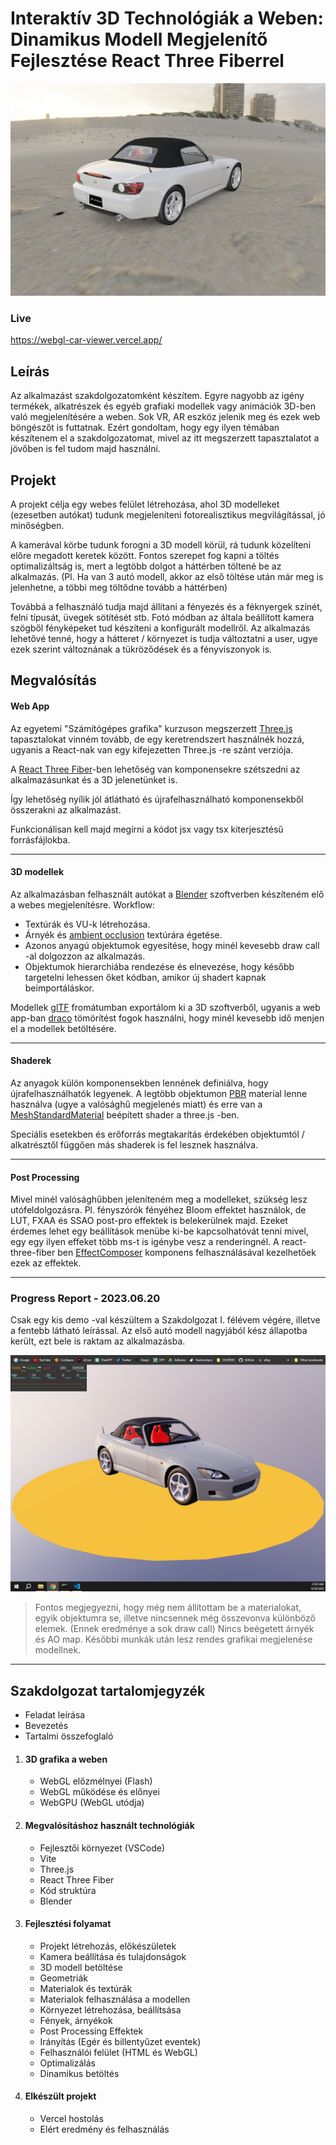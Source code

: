 # Interaktív 3D Technológiák a Weben: Dinamikus Modell Megjelenítő Fejlesztése React Three Fiberrel

![](./docs/demo.png)

### Live

https://webgl-car-viewer.vercel.app/

## Leírás

Az alkalmazást szakdolgozatomként készítem.
Egyre nagyobb az igény termékek, alkatrészek és egyéb grafiaki modellek vagy animációk 3D-ben való megjelenítésére a weben.
Sok VR, AR eszköz jelenik meg és ezek web böngészőt is futtatnak. Ezért gondoltam, hogy egy ilyen témában készítenem el a szakdolgozatomat, mivel az itt megszerzett tapasztalatot a jövőben is fel tudom majd használni.

## Projekt

A projekt célja egy webes felület létrehozása, ahol 3D modelleket (ezesetben autókat) tudunk megjeleníteni fotorealisztikus megvilágítással, jó minőségben.

A kamerával körbe tudunk forogni a 3D modell körül, rá tudunk közelíteni előre megadott keretek között.
Fontos szerepet fog kapni a töltés optimalizáltság is, mert a legtöbb dolgot a háttérben töltené be az alkalmazás.
(Pl. Ha van 3 autó modell, akkor az első töltése után már meg is jelenhetne, a többi meg töltődne tovább a háttérben)

Továbbá a felhasználó tudja majd állítani a fényezés és a féknyergek színét, felni típusát, üvegek sötítését stb.
Fotó módban az általa beállított kamera szögből fényképeket tud készíteni a konfigurált modellről.
Az alkalmazás lehetővé tenné, hogy a hátteret / környezet is tudja változtatni a user, ugye ezek szerint változnának a tükröződések és a fényviszonyok is.

## Megvalósítás

#### Web App

Az egyetemi "Számítógépes grafika" kurzuson megszerzett [Three.js](https://threejs.org) tapasztalokat vinném tovább, de egy keretrendszert használnék hozzá, ugyanis a React-nak van egy kifejezetten Three.js -re szánt verziója.

A [React Three Fiber](https://docs.pmnd.rs/react-three-fiber/getting-started/introduction)-ben lehetőség van komponensekre szétszedni az alkalmazásunkat és a 3D jelenetünket is.

Így lehetőség nyílik jól átlátható és újrafelhasználható komponensekből összerakni az alkalmazást.

Funkcionálisan kell majd megírni a kódot jsx vagy tsx kiterjesztésű forrásfájlokba.

---

#### 3D modellek
Az alkalmazásban felhasznált autókat a [Blender](https://www.blender.org) szoftverben készíteném elő a webes megjelenítésre.
Workflow:
  - Textúrák és VU-k létrehozása.
  - Árnyék és [ambient occlusion](https://en.wikipedia.org/wiki/Ambient_occlusion) textúrára égetése.
  - Azonos anyagú objektumok egyesítése, hogy minél kevesebb draw call -al dolgozzon az alkalmazás.
  - Objektumok hierarchiába rendezése és elnevezése, hogy később targetelni lehessen őket kódban, amikor új shadert kapnak beimportáláskor.
  
Modellek [glTF](https://www.khronos.org/gltf) fromátumban exportálom ki a 3D szoftverből, ugyanis a web app-ban [draco](https://google.github.io/draco) tömörítést fogok használni, hogy minél kevesebb idő menjen el a modellek betöltésére.

---
#### Shaderek
Az anyagok külön komponensekben lennének definiálva, hogy újrafelhasználhatók legyenek.
A legtöbb objektumon [PBR](https://en.wikipedia.org/wiki/Physically_based_rendering) material lenne használva (ugye a valósághű megjelenés miatt) és erre van a [MeshStandardMaterial](https://threejs.org/docs/#api/en/materials/MeshPhysicalMaterial) beépített shader a three.js -ben.

Speciális esetekben és erőforrás megtakarítás érdekében objektumtól / alkatrésztől függően más shaderek is fel lesznek használva.


---
#### Post Processing
Mivel minél valósághűbben jeleníteném meg a modelleket, szükség lesz utófeldolgozásra.
Pl. fényszórók fényéhez Bloom effektet használok, de LUT, FXAA és SSAO post-pro effektek is belekerülnek majd.
Ezeket érdemes lehet egy beállítások menübe ki-be kapcsolhatóvát tenni mivel, egy egy ilyen effeket több ms-t is igénybe vesz a renderingnél.
A react-three-fiber ben [EffectComposer](https://docs.pmnd.rs/react-postprocessing/effect-composer) komponens felhasználásával kezelhetőek ezek az effektek.

---

### Progress Report - 2023.06.20

Csak egy kis demo -val készültem a Szakdolgozat I. félévem végére, illetve a fentebb látható leírással.
Az első autó modell nagyjából kész állapotba került, ezt bele is raktam az alkalmazásba.

![](./docs/prototype_2023_06_20.jpg)

> Fontos megjegyezni, hogy még nem állítottam be a materialokat, egyik objektumra se, illetve nincsennek még összevonva különböző elemek.
(Ennek eredménye a sok draw call)
> Nincs beégetett árnyék és AO map.
Későbbi munkák után lesz rendes grafikai megjelenése modellnek.

---

## Szakdolgozat tartalomjegyzék

- Feladat leírása
- Bevezetés
- Tartalmi összefoglaló

1. #### 3D grafika a weben
   - WebGL előzmélnyei (Flash)
   - WebGL működése és előnyei
   - WebGPU (WebGL utódja)

2. #### Megvalósításhoz használt technológiák
   - Fejlesztői környezet (VSCode)
   - Vite
   - Three.js
   - React Three Fiber
   - Kód struktúra
   - Blender
  
3. #### Fejlesztési folyamat
   - Projekt létrehozás, előkészületek
   - Kamera beállítása és tulajdonságok
   - 3D modell betöltése
   - Geometriák
   - Materialok és textúrák
   - Materialok felhasználása a modellen
   - Környezet létrehozása, beállítsása
   - Fények, árnyékok
   - Post Processing Effektek
   - Irányítás (Egér és billentyűzet eventek)
   - Felhasználói felület (HTML  és WebGL)
   - Optimalizálás
   - Dinamikus betöltés

4. #### Elkészült projekt
   - Vercel hostolás
   - Elért eredmény és felhasználás
